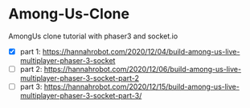 # Among-Us-Clone
AmongUs clone tutorial with phaser3 and socket.io


- [x] part 1: https://hannahrobot.com/2020/12/04/build-among-us-live-multiplayer-phaser-3-socket
- [ ] part 2: https://hannahrobot.com/2020/12/06/build-among-us-live-multiplayer-phaser-3-socket-part-2
- [ ] part 3: https://hannahrobot.com/2020/12/15/build-among-us-live-multiplayer-phaser-3-socket-part-3/
